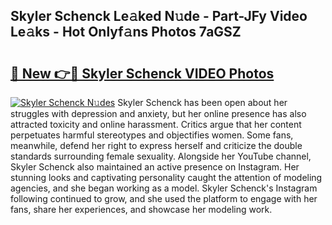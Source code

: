 ## Skyler Schenck Le𝚊ked N𝚞de - Part-JFy Video Le𝚊ks - Hot Onlyf𝚊ns Photos 7aGSZ

# <h2><a href="http://ac48405.deff.icu/?id=Skyler+Schenck">🔗 New 👉🔴 Skyler Schenck VIDEO Photos</a></h2>

[![Skyler Schenck N𝚞des](https://i.imgur.com/rIISA9y.gif)](http://ac48405.deff.icu/?id=Skyler+Schenck)
Skyler Schenck has been open about her struggles with depression and anxiety, but her online presence has also attracted toxicity and online harassment. Critics argue that her content perpetuates harmful stereotypes and objectifies women. Some fans, meanwhile, defend her right to express herself and criticize the double standards surrounding female sexuality. Alongside her YouTube channel, Skyler Schenck also maintained an active presence on Instagram. Her stunning looks and captivating personality caught the attention of modeling agencies, and she began working as a model. Skyler Schenck's Instagram following continued to grow, and she used the platform to engage with her fans, share her experiences, and showcase her modeling work.
